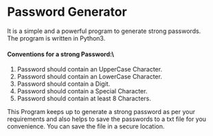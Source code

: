 # Password Generator

It is a simple and a powerful program to generate strong passwords. \
The program is written in Python3. 

#### Conventions for a strong Password:\
1. Password should contain an UpperCase Character.
2. Password should contain an LowerCase Character.
3. Password should contain a Digit.
4. Password should contain a Special Character.
5. Password should contain at least 8 Characters.

This Program keeps up to generate a strong password as per your requirements and also helps to save the passwords to a txt file for you convenience. You can save the file in a secure location.
